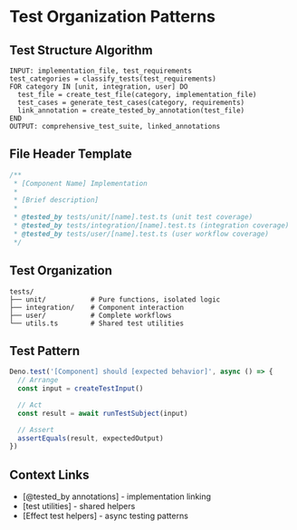 # Test Organization Patterns

## Test Structure Algorithm

```pseudo
INPUT: implementation_file, test_requirements
test_categories = classify_tests(test_requirements)
FOR category IN [unit, integration, user] DO
  test_file = create_test_file(category, implementation_file)
  test_cases = generate_test_cases(category, requirements)
  link_annotation = create_tested_by_annotation(test_file)
END
OUTPUT: comprehensive_test_suite, linked_annotations
```

## File Header Template

```typescript
/**
 * [Component Name] Implementation
 *
 * [Brief description]
 *
 * @tested_by tests/unit/[name].test.ts (unit test coverage)
 * @tested_by tests/integration/[name].test.ts (integration coverage)
 * @tested_by tests/user/[name].test.ts (user workflow coverage)
 */
```

## Test Organization

```
tests/
├── unit/           # Pure functions, isolated logic
├── integration/    # Component interaction
├── user/           # Complete workflows  
└── utils.ts        # Shared test utilities
```

## Test Pattern

```typescript
Deno.test('[Component] should [expected behavior]', async () => {
  // Arrange
  const input = createTestInput()

  // Act
  const result = await runTestSubject(input)

  // Assert
  assertEquals(result, expectedOutput)
})
```

## Context Links

- [@tested_by annotations] - implementation linking
- [test utilities] - shared helpers
- [Effect test helpers] - async testing patterns
